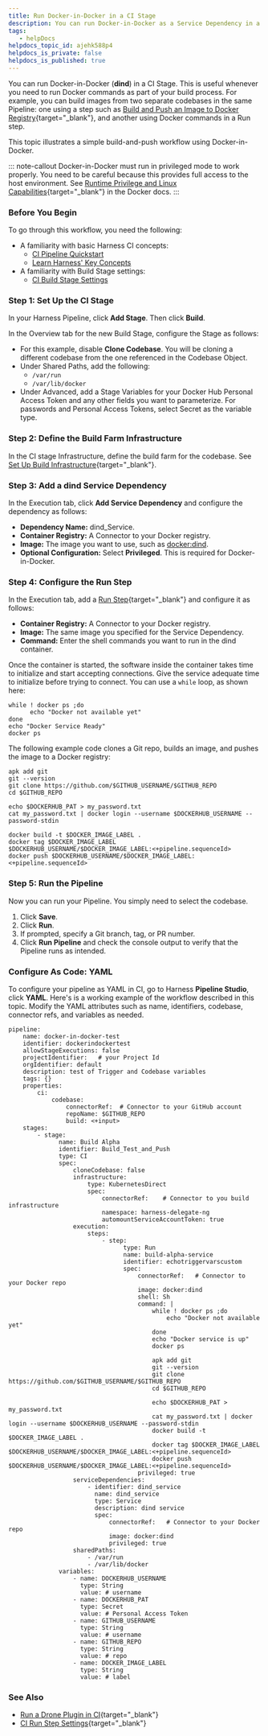 ```yaml
---
title: Run Docker-in-Docker in a CI Stage
description: You can run Docker-in-Docker as a Service Dependency in a CI Stage. This example illustrates using Docker-in-Docker to build and push an image in a Run step. This can be useful if you want to build f…
tags: 
   - helpDocs
helpdocs_topic_id: ajehk588p4
helpdocs_is_private: false
helpdocs_is_published: true
---
```


You can run Docker-in-Docker (**dind**) in a CI Stage. This is useful
whenever you need to run Docker commands as part of your build process.
For example, you can build images from two separate codebases in the
same Pipeline: one using a step such as [Build and Push an Image to
Docker
Registry](https://ngdocs.harness.io/article/q6fr5bj63w){target="_blank"},
and another using Docker commands in a Run step.

This topic illustrates a simple build-and-push workflow using
Docker-in-Docker.

::: note-callout
Docker-in-Docker must run in privileged mode to work properly. You need
to be careful because this provides full access to the host environment.
See [Runtime Privilege and Linux
Capabilities](https://docs.docker.com/engine/reference/run/#runtime-privilege-and-linux-capabilities){target="_blank"}
in the Docker docs.
:::

### Before You Begin

To go through this workflow, you need the following:

-   A familiarity with basic Harness CI concepts:
    -   [CI Pipeline
        Quickstart](https://ngdocs.harness.io/article/x0d77ktjw8-ci-pipeline-quickstart)
    -   [Learn Harness\' Key
        Concepts](https://ngdocs.harness.io/article/hv2758ro4e-learn-harness-key-concepts)
-   A familiarity with Build Stage settings:
    -   [CI Build Stage
        Settings](https://ngdocs.harness.io/article/yn4x8vzw3q)

### Step 1: Set Up the CI Stage

In your Harness Pipeline, click **Add Stage**. Then click **Build**.

In the Overview tab for the new Build Stage, configure the Stage as
follows:

-   For this example, disable **Clone Codebase**. You will be cloning a
    different codebase from the one referenced in the Codebase Object.
-   Under Shared Paths, add the following:
    -   `/var/run`
    -   `/var/lib/docker`
-   Under Advanced, add a Stage Variables for your Docker Hub Personal
    Access Token and any other fields you want to parameterize. For
    passwords and Personal Access Tokens, select Secret as the variable
    type.

### Step 2: Define the Build Farm Infrastructure

In the CI stage Infrastructure, define the build farm for the codebase.
See [Set Up Build
Infrastructure](/category/rg8mrhqm95-set-up-build-infrastructure){target="_blank"}.

### Step 3: Add a dind Service Dependency

In the Execution tab, click **Add Service Dependency** and configure the
dependency as follows:

-   **Dependency Name:** dind_Service.
-   **Container Registry:** A Connector to your Docker registry.
-   **Image:** The image you want to use, such as
    [docker:dind](https://hub.docker.com/_/docker).
-   **Optional Configuration:** Select **Privileged**. This is required
    for Docker-in-Docker.

### Step 4: Configure the Run Step

In the Execution tab, add a [Run
Step](https://ngdocs.harness.io/article/1i1ttvftm4){target="_blank"} and
configure it as follows:

-   **Container Registry:** A Connector to your Docker registry.
-   **Image:** The same image you specified for the Service Dependency.
-   **Command:** Enter the shell commands you want to run in the dind
    container.

Once the container is started, the software inside the container takes
time to initialize and start accepting connections. Give the service
adequate time to initialize before trying to connect. You can use a
`while` loop, as shown here:

``` {.hljs .bash}
while ! docker ps ;do 
      echo "Docker not available yet"
done
echo "Docker Service Ready"
docker ps
```

The following example code clones a Git repo, builds an image, and
pushes the image to a Docker registry:

``` {.hljs .bash}
apk add git
git --version
git clone https://github.com/$GITHUB_USERNAME/$GITHUB_REPO
cd $GITHUB_REPO

echo $DOCKERHUB_PAT > my_password.txt
cat my_password.txt | docker login --username $DOCKERHUB_USERNAME --password-stdin

docker build -t $DOCKER_IMAGE_LABEL .
docker tag $DOCKER_IMAGE_LABEL $DOCKERHUB_USERNAME/$DOCKER_IMAGE_LABEL:<+pipeline.sequenceId>
docker push $DOCKERHUB_USERNAME/$DOCKER_IMAGE_LABEL:<+pipeline.sequenceId>
```

### Step 5: Run the Pipeline

Now you can run your Pipeline. You simply need to select the codebase.

1.  Click **Save**.
2.  Click **Run**.
3.  If prompted, specify a Git branch, tag, or PR number.
4.  Click **Run Pipeline** and check the console output to verify that
    the Pipeline runs as intended.

### Configure As Code: YAML

To configure your pipeline as YAML in CI, go to Harness **Pipeline
Studio**, click **YAML**. Here's is a working example of the workflow
described in this topic. Modify the YAML attributes such as name,
identifiers, codebase, connector refs, and variables as needed.

    pipeline:
        name: docker-in-docker-test
        identifier: dockerindockertest
        allowStageExecutions: false
        projectIdentifier:   # your Project Id
        orgIdentifier: default           
        description: test of Trigger and Codebase variables
        tags: {}
        properties:
            ci:
                codebase:
                    connectorRef:  # Connector to your GitHub account
                    repoName: $GITHUB_REPO          
                    build: <+input>
        stages:
            - stage:
                  name: Build Alpha
                  identifier: Build_Test_and_Push
                  type: CI
                  spec:
                      cloneCodebase: false
                      infrastructure:
                          type: KubernetesDirect
                          spec:
                              connectorRef:    # Connector to you build infrastructure 
                              namespace: harness-delegate-ng
                              automountServiceAccountToken: true
                      execution:
                          steps:
                              - step:
                                    type: Run
                                    name: build-alpha-service
                                    identifier: echotriggervarscustom
                                    spec:
                                        connectorRef:   # Connector to your Docker repo 
                                        image: docker:dind
                                        shell: Sh
                                        command: |
                                            while ! docker ps ;do
                                                echo "Docker not available yet"
                                            done
                                            echo "Docker service is up"
                                            docker ps 

                                            apk add git
                                            git --version
                                            git clone https://github.com/$GITHUB_USERNAME/$GITHUB_REPO
                                            cd $GITHUB_REPO

                                            echo $DOCKERHUB_PAT > my_password.txt
                                            cat my_password.txt | docker login --username $DOCKERHUB_USERNAME --password-stdin
                                            docker build -t $DOCKER_IMAGE_LABEL .
                                            docker tag $DOCKER_IMAGE_LABEL $DOCKERHUB_USERNAME/$DOCKER_IMAGE_LABEL:<+pipeline.sequenceId>
                                            docker push $DOCKERHUB_USERNAME/$DOCKER_IMAGE_LABEL:<+pipeline.sequenceId>
                                        privileged: true
                      serviceDependencies:
                          - identifier: dind_service
                            name: dind_service
                            type: Service
                            description: dind service
                            spec:
                                connectorRef:   # Connector to your Docker repo 
                                image: docker:dind
                                privileged: true
                      sharedPaths:
                          - /var/run
                          - /var/lib/docker
                  variables:
                      - name: DOCKERHUB_USERNAME
                        type: String
                        value: # username
                      - name: DOCKERHUB_PAT
                        type: Secret
                        value: # Personal Access Token
                      - name: GITHUB_USERNAME
                        type: String
                        value: # username
                      - name: GITHUB_REPO
                        type: String
                        value: # repo
                      - name: DOCKER_IMAGE_LABEL
                        type: String
                        value: # label

### See Also

-   [Run a Drone Plugin in
    CI](https://ngdocs.harness.io/article/fjagoj8mez){target="_blank"}
-   [CI Run Step
    Settings](https://ngdocs.harness.io/article/1i1ttvftm4){target="_blank"}
